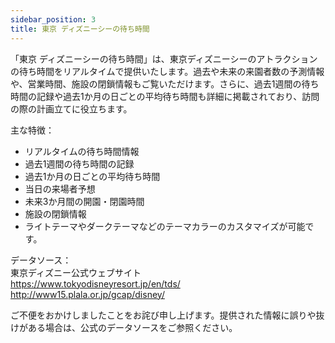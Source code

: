 ```yaml
---
sidebar_position: 3
title: 東京 ディズニーシーの待ち時間
---
```


「東京 ディズニーシーの待ち時間」は、東京ディズニーシーのアトラクションの待ち時間をリアルタイムで提供いたします。過去や未来の来園者数の予測情報や、営業時間、施設の閉鎖情報もご覧いただけます。さらに、過去1週間の待ち時間の記録や過去1か月の日ごとの平均待ち時間も詳細に掲載されており、訪問の際の計画立てに役立ちます。

主な特徴：
* リアルタイムの待ち時間情報
* 過去1週間の待ち時間の記録
* 過去1か月の日ごとの平均待ち時間
* 当日の来場者予想
* 未来3か月間の開園・閉園時間
* 施設の閉鎖情報
* ライトテーマやダークテーマなどのテーマカラーのカスタマイズが可能です。

データソース：  
東京ディズニー公式ウェブサイト  
https://www.tokyodisneyresort.jp/en/tds/  
http://www15.plala.or.jp/gcap/disney/  

ご不便をおかけしましたことをお詫び申し上げます。提供された情報に誤りや抜けがある場合は、公式のデータソースをご参照ください。